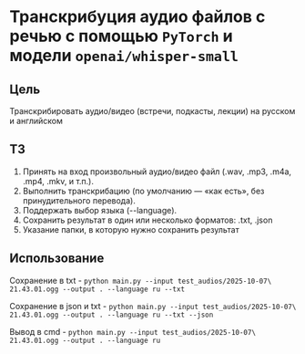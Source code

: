 # Транскрибуция аудио файлов с речью с помощью `PyTorch` и модели `openai/whisper-small`

## Цель
Транскрибировать аудио/видео (встречи, подкасты, лекции) на русском и английском

## ТЗ
1) Принять на вход произвольный аудио/видео файл (.wav, .mp3, .m4a, .mp4, .mkv, и т.п.).
2) Выполнить транскрибацию (по умолчанию — «как есть», без принудительного перевода).
3) Поддержать выбор языка (--language).
4) Сохранить результат в один или несколько форматов: .txt, .json
5) Указание папки, в которую нужно сохранить результат


## Использование
Сохранение в txt - `python main.py --input test_audios/2025-10-07\ 21.43.01.ogg --output . --language ru --txt`

Сохранение в json и txt - `python main.py --input test_audios/2025-10-07\ 21.43.01.ogg --output . --language ru --txt --json`

Вывод в cmd - `python main.py --input test_audios/2025-10-07\ 21.43.01.ogg --output . --language ru`



